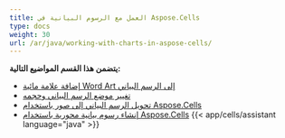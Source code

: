 ```yaml
---
title: العمل مع الرسوم البيانية في Aspose.Cells
type: docs
weight: 30
url: /ar/java/working-with-charts-in-aspose-cells/
---
```


 **يتضمن هذا القسم المواضيع التالية:**
- [إضافة علامة مائية Word Art إلى الرسم البياني](/cells/ar/java/add-word-art-watermark-to-chart/)
- [تغيير موضع الرسم البياني وحجمه](/cells/ar/java/change-chart-position-and-size/)
- [تحويل الرسم البياني إلى صور باستخدام Aspose.Cells](/cells/ar/java/convert-chart-to-images-using-aspose-cells/)
- [إنشاء رسوم بيانية محورية باستخدام Aspose.Cells](/cells/ar/java/create-pivot-charts-using-aspose-cells/)
{{< app/cells/assistant language="java" >}}
